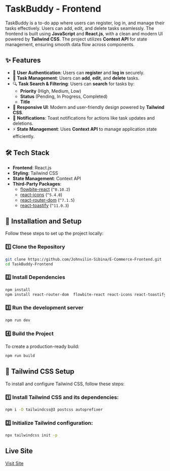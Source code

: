 # TaskBuddy - Frontend

TaskBuddy is a to-do app where users can register, log in, and manage their tasks effectively. Users can add, edit, and delete tasks seamlessly. The frontend is built using **JavaScript** and **React.js**, with a clean and modern UI powered by **Tailwind CSS**. The project utilizes **Context API** for state management, ensuring smooth data flow across components.

## ✨ Features

- 📝 **User Authentication**: Users can **register** and **log in** securely.
- 📌 **Task Management**: Users can **add**, **edit**, and **delete** tasks.
- 🔍 **Task Search & Filtering**: Users can **search** for tasks by:
  - **Priority** (High, Medium, Low)
  - **Status** (Pending, In Progress, Completed)
  - **Title**
- 🎨 **Responsive UI**: Modern and user-friendly design powered by **Tailwind CSS**.
- 🔔 **Notifications**: Toast notifications for actions like task updates and deletions.
- ⚡ **State Management**: Uses **Context API** to manage application state efficiently.

## 🛠 Tech Stack

- **Frontend**: React.js
- **Styling**: Tailwind CSS
- **State Management**: Context API
- **Third-Party Packages**:
  - [flowbite-react](https://www.npmjs.com/package/flowbite-react) (`^0.10.2`)
  - [react-icons](https://www.npmjs.com/package/react-icons) (`^5.4.0`)
  - [react-router-dom](https://www.npmjs.com/package/react-router-dom) (`^7.1.5`)
  - [react-toastify](https://www.npmjs.com/package/react-toastify) (`^11.0.3`)

## 🚀 Installation and Setup

Follow these steps to set up the project locally:

### 1️⃣ Clone the Repository
```sh
git clone https://github.com/Johnvilin-Sibina/E-Commerce-Frontend.git
cd TaskBuddy-Frontend
```
### 2️⃣ Install Dependencies
```sh
npm install
npm install react-router-dom  flowbite-react react-icons react-toastify
```
### 3️⃣ Run the development server
```sh
npm run dev
```
### 4️⃣  Build the Project
To create a production-ready build:
```sh
npm run build
```
## 🎨 Tailwind CSS Setup
To install and configure Tailwind CSS, follow these steps:
### 1️⃣ Install Tailwind CSS and its dependencies:
```sh
npm i -D tailwindcss@3 postcss autoprefixer
```
### 2️⃣ Initialize Tailwind configuration:
```sh
npx tailwindcss init -p
```
## Live Site
[Visit Site](https://my-task-buddy.netlify.app/)


